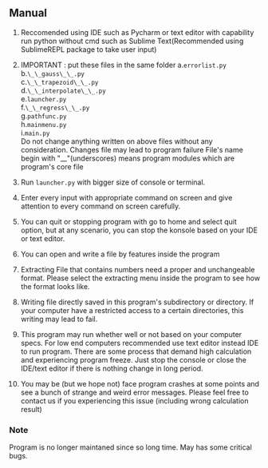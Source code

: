## Manual

1. Reccomended using IDE such as Pycharm or text editor with capability run python without cmd such as Sublime Text(Recommended using SublimeREPL package to take user input) 

2. IMPORTANT : put these files in the same folder
	a.`errorlist.py`  
	b.`\_\_gauss\_\_.py`  
	c.`\_\_trapezoid\_\_.py`  
	d.`\_\_interpolate\_\_.py`  
	e.`launcher.py`  
	f.`\_\_regress\_\_.py`  
	g.`pathfunc.py`  
	h.`mainmenu.py`  
	i.`main.py`  
   Do not change anything written on above files without any consideration. Changes file may lead to program failure
   File's name begin with "\_\_"(underscores) means program modules which are program's core file 

3. Run `launcher.py` with bigger size of console or terminal.

4. Enter every input with appropriate command on screen and give attention to every command on screen carefully.  

5. You can quit or stopping program with go to home and select quit option, but at any scenario, you can stop the konsole based on your IDE or text editor.  

6. You can open and write a file by features inside the program  

7. Extracting File that contains numbers need a proper and unchangeable format. Please select the extracting menu inside the program to see how the format looks like.  

8. Writing file directly saved in this program's subdirectory or directory. If your computer have a restricted access to a certain directories, this writing may lead to fail.  

9. This program may run whether well or not based on your computer specs. For low end computers recommended use text editor instead IDE to run program. There are some process that demand high calculation and experiencing program freeze. Just stop the console or close the IDE/text editor if there is nothing change in long period.  

10. You may be (but we hope not) face program crashes at some points and see a bunch of strange and weird error messages. Please feel free to contact us if you experiencing this issue (including wrong calculation result)


### Note
  
Program is no longer maintaned since so long time. May has some critical bugs. 
